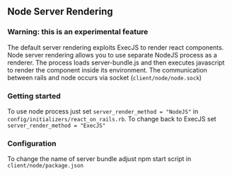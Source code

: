 ## Node Server Rendering

### Warning: this is an experimental feature

The default server rendering exploits ExecJS to render react components.
Node server rendering allows you to use separate NodeJS process as a renderer. The process loads server-bundle.js and
then executes javascript to render the component inside its environment. The communication between rails and node occurs
via socket (`client/node/node.sock`)
 
### Getting started

To use node process just set `server_render_method = "NodeJS"` in `config/initializers/react_on_rails.rb`. To change back
to ExecJS set `server_render_method = "ExecJS"`

### Configuration

To change the name of server bundle adjust npm start script in `client/node/package.json`
